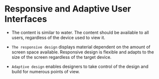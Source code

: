 # Responsive and Adaptive User Interfaces

- The content is similar to water. The content should be available to all users, regardless of the device used to view it.

- `The responsive design` displays material dependent on the amount of screen space available.
  Responsive design is flexible and adapts to the size of the screen regardless of the target device.

- `Adaptive design` enables designers to take control of the design and build for numerous points of view.
